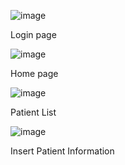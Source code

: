 
![image](https://user-images.githubusercontent.com/106225286/170227030-93377e7c-53bb-468e-bd71-b4804f226c1e.png)

Login page

![image](https://user-images.githubusercontent.com/106225286/170227083-2c27fefd-f22a-4293-a917-fa377dc6a064.png)

Home page

![image](https://user-images.githubusercontent.com/106225286/170227127-4056b1ea-104e-4a7d-a9ea-3a62ab27bb84.png)

Patient List

![image](https://user-images.githubusercontent.com/106225286/170227228-f12b2f52-cea7-4128-966e-c87dfa77654f.png)

Insert Patient Information

